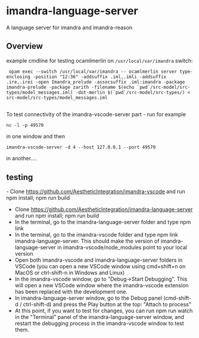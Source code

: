 # imandra-language-server

A language server for imandra and imandra-reason

## Overview

example cmdline for testing ocamlmerlin on `/usr/local/var/imandra` switch:

``` opam exec --switch /usr/local/var/imandra -- ocamlmerlin server type-enclosing -position "12:36" -addsuffix .iml,.imli -addsuffix .ire,.irei -open Imandra_prelude -assocsuffix .iml:imandra -package imandra-prelude -package zarith -filename $(echo `pwd`/src-model/src-types/model_messages.iml) -dot-merlin $(`pwd`/src-model/src-types/) < src-model/src-types/model_messages.iml```

##

To test connectivity of the imandra-vscode-server part - run for example

```
nc -l -p 49570
```
in one window and then
```
imandra-vscode-server -d 4 --host 127.0.0.1 --port 49570
```
in another....

## testing

- Clone https://github.com/AestheticIntegration/imandra-vscode and run npm install; npm run build
- Clone https://github.com/AestheticIntegration/imandra-language-server and run npm install; npm run build
- In the terminal, go to the imandra-language-server folder and type npm link
- In the terminal, go to the imandra-vscode folder and type npm link imandra-language-server. This should make the version of imandra-language-server in imandra-vscode/node_modules point to your local version
- Open both imandra-vscode and imandra-language-server folders in VSCode (you can open a new VSCode window using cmd+shift+n on MacOS or ctrl-shift-n in Windows and Linux)
- In the imandra-vscode window, go to "Debug->Start Debugging". This will open a new VSCode window where the imandra-vscode extension has been replaced with the development one.
- In imandra-language-server window, go to the Debug panel (cmd-shift-d / ctrl-shift-d) and press the Play button at the top: "Attach to process"
- At this point, if you want to test for changes, you can run npm run watch in the "Terminal" panel of the imandra-language-server window, and restart the debugging process in the imandra-vscode window to test them.
